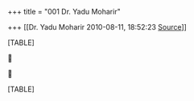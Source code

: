 +++
title = "001 Dr. Yadu Moharir"

+++
[[Dr. Yadu Moharir	2010-08-11, 18:52:23 [Source](https://groups.google.com/g/bvparishat/c/bpat9DOh7Kg)]]



[TABLE]





[TABLE]

  

